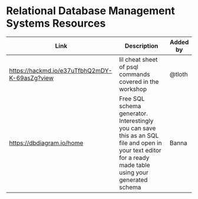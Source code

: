 # Relational Database Management Systems Resources


| Link | Description | Added by |
| -------- | -------- | -------- |
| https://hackmd.io/e37uTfbhQ2mDY-K-69asZg?view     | lil cheat sheet of psql commands covered in the workshop     | @tloth     |
| https://dbdiagram.io/home	| Free SQL schema generator. Interestingly you can save this as an SQL file and open in your text editor for a ready made table using your generated schema    | Banna     |
